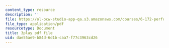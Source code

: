 ```yaml
---
content_type: resource
description: ''
file: https://ol-ocw-studio-app-qa.s3.amazonaws.com/courses/6-172-performance-engineering-of-software-systems-fall-2018/dae55ae9b84d6d1bcaa7f77c3963cd26_IT_4fw6gfJw.pdf
file_type: application/pdf
resourcetype: Document
title: 3play pdf file
uid: dae55ae9-b84d-6d1b-caa7-f77c3963cd26
---
```

